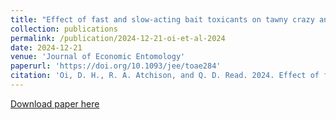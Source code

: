 ```yaml
---
title: "Effect of fast and slow-acting bait toxicants on tawny crazy ant (Hymenoptera: Formicidae) foraging and nesting in the field"
collection: publications
permalink: /publication/2024-12-21-oi-et-al-2024
date: 2024-12-21
venue: 'Journal of Economic Entomology'
paperurl: 'https://doi.org/10.1093/jee/toae284'
citation: 'Oi, D. H., R. A. Atchison, and Q. D. Read. 2024. Effect of fast and slow-acting bait toxicants on tawny crazy ant (Hymenoptera: Formicidae) foraging and nesting in the field. Journal of Economic Entomology toae284. DOI: 10.1093/jee/toae284.'
---
```

[Download paper here](https://doi.org/10.1093/jee/toae284)
